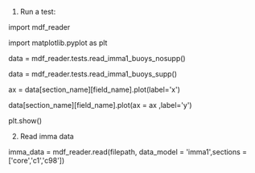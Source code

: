 
1. Run a test:

import mdf_reader

import matplotlib.pyplot as plt

data = mdf_reader.tests.read_imma1_buoys_nosupp()

data = mdf_reader.tests.read_imma1_buoys_supp()

ax = data[section_name][field_name].plot(label='x')

data[section_name][field_name].plot(ax = ax ,label='y')

plt.show()

2. Read imma data

imma_data = mdf_reader.read(filepath, data_model = 'imma1',sections = ['core','c1','c98'])

